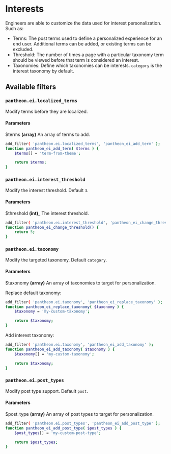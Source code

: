 # Interests

Engineers are able to customize the data used for interest personalization. Such as:

- Terms: The post terms used to define a personalized experience for an end user. Additional terms can be added, or existing terms can be excluded.
- Threshold: The number of times a page with a particular taxonomy term should be viewed before that term is considered an interest.
- Taxonomies: Define which taxonomies can be interests. `category` is the interest taxonomy by default.

## Available filters

### `pantheon.ei.localized_terms`

Modify terms before they are localized.

#### Parameters

$terms __(array)__ An array of terms to add.

```bash
add_filter( 'pantheon.ei.localized_terms', 'pantheon_ei_add_term' );
function pantheon_ei_add_term( $terms ) {
	$terms[] = 'term-from-theme';

	return $terms;
}
```

### `pantheon.ei.interest_threshold`

Modify the interest threshold. Default `3`.

#### Parameters

$threshold __(int)___ The interest threshold.

```bash
add_filter( 'pantheon.ei.interest_threshold', 'pantheon_ei_change_threshold' );
function pantheon_ei_change_threshold() {
	return 5;
}
```

### `pantheon.ei.taxonomy`

Modify the targeted taxonomy. Default `category`.

#### Parameters

$taxonomy __(array)__  An array of taxonomies to target for personalization.

Replace default taxonomy:
```bash
add_filter( 'pantheon.ei.taxonomy', 'pantheon_ei_replace_taxonomy' );
function pantheon_ei_replace_taxonomy( $taxonomy ) {
	$taxonomy = 'my-custom-taxonomy';

	return $taxonomy;
}
```

Add interest taxonomy:
```bash
add_filter( 'pantheon.ei.taxonomy', 'pantheon_ei_add_taxonomy' );
function pantheon_ei_add_taxonomy( $taxonomy ) {
	$taxonomy[] = 'my-custom-taxonomy';

	return $taxonomy;
}
```

### `pantheon.ei.post_types`

Modify post type support. Default `post`.

#### Parameters

$post_type __(array)__ An array of post types to target for personalization.

```bash
add_filter( 'pantheon.ei.post_types', 'pantheon_ei_add_post_type' );
function pantheon_ei_add_post_type( $post_types ) {
	$post_types[] = 'my-custom-post-type';

	return $post_types;
}
```
